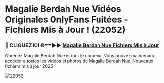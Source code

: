 # Magalie Berdah Nue Vidéos Originales 0nlyFans Fuitées - Fichiers Mis à Jour ! (22052)

<h3>🔴 CLIQUEZ ICI 🌐==►► <a href="https://tinyurl.com/2pmr4ezf" rel="nofollow">Magalie Berdah Nue Fichiers Mis à Jour</a></h3>

Obtenez Magalie Berdah Nue et tout le contenu. Vous pouvez maintenant accéder à toutes les vidéos et photos de Magalie Berdah Nue. Nouveaux fichiers mis à jour 2025

[![22052](https://i.imgur.com/6SNvagu.gif)](https://tinyurl.com/2pmr4ezf)
